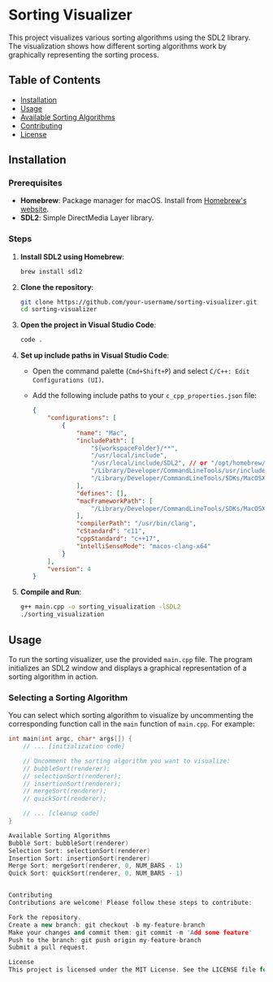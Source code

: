 # Sorting Visualizer

This project visualizes various sorting algorithms using the SDL2 library. The visualization shows how different sorting algorithms work by graphically representing the sorting process.

## Table of Contents
- [Installation](#installation)
- [Usage](#usage)
- [Available Sorting Algorithms](#available-sorting-algorithms)
- [Contributing](#contributing)
- [License](#license)

## Installation

### Prerequisites

- **Homebrew**: Package manager for macOS. Install from [Homebrew's website](https://brew.sh/).
- **SDL2**: Simple DirectMedia Layer library.

### Steps

1. **Install SDL2 using Homebrew**:
    ```sh
    brew install sdl2
    ```

2. **Clone the repository**:
    ```sh
    git clone https://github.com/your-username/sorting-visualizer.git
    cd sorting-visualizer
    ```

3. **Open the project in Visual Studio Code**:
    ```sh
    code .
    ```

4. **Set up include paths in Visual Studio Code**:

    - Open the command palette (`Cmd+Shift+P`) and select `C/C++: Edit Configurations (UI)`.
    - Add the following include paths to your `c_cpp_properties.json` file:

        ```json
        {
            "configurations": [
                {
                    "name": "Mac",
                    "includePath": [
                        "${workspaceFolder}/**",
                        "/usr/local/include",
                        "/usr/local/include/SDL2", // or "/opt/homebrew/include/SDL2" for Apple Silicon
                        "/Library/Developer/CommandLineTools/usr/include/c++/v1",
                        "/Library/Developer/CommandLineTools/SDKs/MacOSX.sdk/usr/include"
                    ],
                    "defines": [],
                    "macFrameworkPath": [
                        "/Library/Developer/CommandLineTools/SDKs/MacOSX.sdk/System/Library/Frameworks"
                    ],
                    "compilerPath": "/usr/bin/clang",
                    "cStandard": "c11",
                    "cppStandard": "c++17",
                    "intelliSenseMode": "macos-clang-x64"
                }
            ],
            "version": 4
        }
        ```

5. **Compile and Run**:
    ```sh
    g++ main.cpp -o sorting_visualization -lSDL2
    ./sorting_visualization
    ```

## Usage

To run the sorting visualizer, use the provided `main.cpp` file. The program initializes an SDL2 window and displays a graphical representation of a sorting algorithm in action.

### Selecting a Sorting Algorithm

You can select which sorting algorithm to visualize by uncommenting the corresponding function call in the `main` function of `main.cpp`. For example:

```cpp
int main(int argc, char* args[]) {
    // ... [initialization code]

    // Uncomment the sorting algorithm you want to visualize:
    // bubbleSort(renderer);
    // selectionSort(renderer);
    // insertionSort(renderer);
    // mergeSort(renderer);
    // quickSort(renderer);

    // ... [cleanup code]
}

Available Sorting Algorithms
Bubble Sort: bubbleSort(renderer)
Selection Sort: selectionSort(renderer)
Insertion Sort: insertionSort(renderer)
Merge Sort: mergeSort(renderer, 0, NUM_BARS - 1)
Quick Sort: quickSort(renderer, 0, NUM_BARS - 1)


Contributing
Contributions are welcome! Please follow these steps to contribute:

Fork the repository.
Create a new branch: git checkout -b my-feature-branch
Make your changes and commit them: git commit -m 'Add some feature'
Push to the branch: git push origin my-feature-branch
Submit a pull request.

License
This project is licensed under the MIT License. See the LICENSE file for details.
